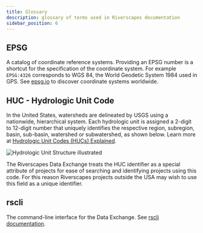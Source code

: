 ```yaml
---
title: Glossary
description: glossary of terms used in Riverscapes documentation
sidebar_position: 6
---
```


## EPSG

A catalog of coordinate reference systems. Providing an EPSG number is a shortcut for the specification of the coordinate system. For example `EPSG:4326` corresponds to WGS 84, the World Geodetic System 1984 used in GPS. See [epsg.io](https://epsg.io/) to discover coordinate systems worldwide.

## HUC - Hydrologic Unit Code

In the United States, watersheds are delineated by USGS using a nationwide, hierarchical system. Each hydrologic unit is assigned a 2-digit to 12-digit number that uniquely identifies the respective region, subregion, basin, sub-basin, watershed or subwatershed, as shown below. Learn more at [Hydrologic Unit Codes (HUCs) Explained](https://nas.er.usgs.gov/hucs.aspx).

![Hydrologic Unit Structure illustrated](/img/glossary/WBD_Base_HUStructure_small.png)

The Riverscapes Data Exchange treats the HUC identifier as a special attribute of projects for ease of searching and identifying projects using this code. For this reason Riverscapes projects outside the USA may wish to use this field as a unique identifier.

## rscli

The command-line interface for the Data Exchange. See [rscli documentation](/products/data-exchange/rscli).
